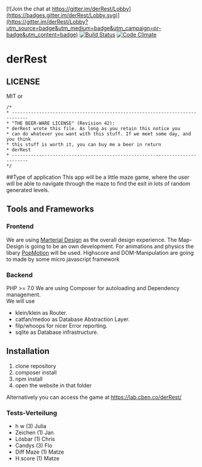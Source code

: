 [![Join the chat at https://gitter.im/derRest/Lobby](https://badges.gitter.im/derRest/Lobby.svg)](https://gitter.im/derRest/Lobby?utm_source=badge&utm_medium=badge&utm_campaign=pr-badge&utm_content=badge)
[![Build Status](https://travis-ci.org/derRest/derRest.svg?branch=master)](https://travis-ci.org/derRest/derRest)
[![Code Climate](https://codeclimate.com/github/derRest/derRest/badges/gpa.svg)](https://codeclimate.com/github/derRest/derRest)
# derRest
## LICENSE
MIT or
````
/*
* ----------------------------------------------------------------------------
* "THE BEER-WARE LICENSE" (Revision 42):
* derRest wrote this file. As long as you retain this notice you
* can do whatever you want with this stuff. If we meet some day, and you think
* this stuff is worth it, you can buy me a beer in return
* derRest
* ----------------------------------------------------------------------------
*/
````
##Type of application
This app will be a little maze game, where the user will be able to navigate through the maze to find the exit in lots of random generated levels.


## Tools and Frameworks

### Frontend

We are using <a href="http://materializecss.com"/>Marterial Design</a> as the overall design experience.
The Map-Design is going to be an own development.
For animations and physics the libary <a href="https://popmotion.io">PopMotion</a> will be used.
Highscore and DOM-Manipulation are going to made by some micro javascript framework

### Backend

PHP >= 7.0
We are using Composer for autoloading and Dependency management.  
We will use 
 - klein/klein as Router.  
 - catfan/medoo as Database Abstraction Layer.  
 - filp/whoops for nicer Error reporting.
 - sqlite as Database infrastructure.  

## Installation

1. clone repository
2. composer install
3. npm install
3. open the website in that folder

Alternatively you can access the game at https://lab.cben.co/derRest/


### Tests-Verteilung

 - h w (3) Julia
 - Zeichen (1) Jan
 - Lösbar (1) Chris
 - Candys (3) Flo
 - Diff Maze (1) Matze
 - H.score (1) Matze